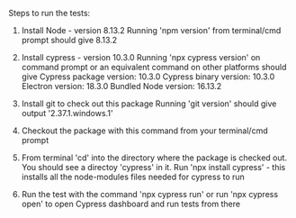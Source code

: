 Steps to run the tests:

1. Install Node - version 8.13.2
	Running 'npm version' from terminal/cmd prompt should give 8.13.2
2. Install cypress - version 10.3.0
	Running 'npx cypress version' on command prompt or an equivalent command on other platforms should give 
	 	Cypress package version: 10.3.0
		Cypress binary version: 10.3.0
		Electron version: 18.3.0
		Bundled Node version: 16.13.2
3. Install git to check out this package
	Running 'git version' should give output '2.37.1.windows.1'
4. Checkout the package with this command from your terminal/cmd prompt

5. From terminal 'cd' into the directory where the package is checked out. You should see a directoy 'cypress' in it.
Run 'npx install cypress' - this installs all the node-modules files needed for cypress to run

6. Run the test with the command 'npx cypress run' or run 'npx cypress open' to open Cypress dashboard and run tests from there
